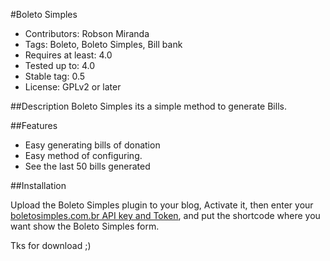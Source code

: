 #Boleto Simples
* Contributors: Robson Miranda
* Tags: Boleto, Boleto Simples, Bill bank
* Requires at least: 4.0
* Tested up to: 4.0
* Stable tag: 0.5
* License: GPLv2 or later

##Description
Boleto Simples its a simple method to generate Bills.

##Features

* Easy generating bills of donation
* Easy method of configuring.
* See the last 50 bills generated

##Installation

Upload the Boleto Simples plugin to your blog, Activate it, then enter your [boletosimples.com.br API key and Token](http://boletosimples.com.br/), and put the shortcode where you want show the Boleto Simples form.

Tks for download ;)